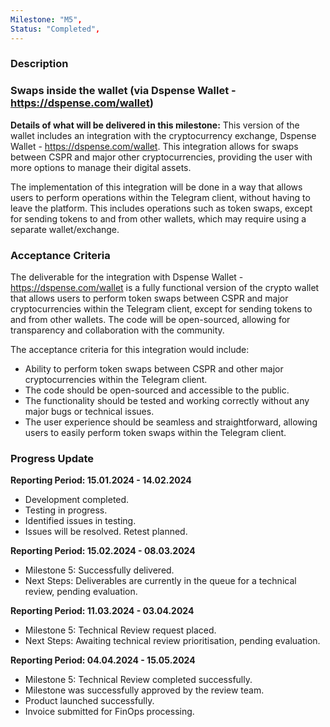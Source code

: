 ```yaml
---
Milestone: "M5",
Status: "Completed",
---
```

<!--lang:en--> 
### Description
### Swaps inside the wallet (via Dspense Wallet - https://dspense.com/wallet)

**Details of what will be delivered in this milestone:**
This version of the wallet includes an integration with the cryptocurrency exchange, Dspense Wallet - https://dspense.com/wallet. This integration allows for swaps between CSPR and major other cryptocurrencies, providing the user with more options to manage their digital assets.

The implementation of this integration will be done in a way that allows users to perform operations within the Telegram client, without having to leave the platform. This includes operations such as token swaps, except for sending tokens to and from other wallets, which may require using a separate wallet/exchange.


### Acceptance Criteria

The deliverable for the integration with Dspense Wallet - https://dspense.com/wallet is a fully functional version of the crypto wallet that allows users to perform token swaps between CSPR and major cryptocurrencies within the Telegram client, except for sending tokens to and from other wallets. The code will be open-sourced, allowing for transparency and collaboration with the community.

The acceptance criteria for this integration would include:

- Ability to perform token swaps between CSPR and other major cryptocurrencies within the Telegram client.
- The code should be open-sourced and accessible to the public.
- The functionality should be tested and working correctly without any major bugs or technical issues.
- The user experience should be seamless and straightforward, allowing users to easily perform token swaps within the Telegram client.



### Progress Update

**Reporting Period: 15.01.2024 - 14.02.2024**
- Development completed.
- Testing in progress.
- Identified issues in testing. 
- Issues will be resolved. Retest planned.

**Reporting Period: 15.02.2024 - 08.03.2024**
- Milestone 5: Successfully delivered.
- Next Steps: Deliverables are currently in the queue for a technical review, pending evaluation.

**Reporting Period: 11.03.2024 - 03.04.2024**
- Milestone 5: Technical Review request placed.
- Next Steps: Awaiting technical review prioritisation, pending evaluation.

**Reporting Period: 04.04.2024 - 15.05.2024**
- Milestone 5: Technical Review completed successfully. 
- Milestone was successfully approved by the review team.
- Product launched successfully.
- Invoice submitted for FinOps processing.

